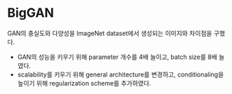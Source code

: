 # BigGAN

GAN의 충실도와 다양성을 ImageNet dataset에서 생성되는 이미지와 차이점을 구했다. 

 - GAN의 성능을 키우기 위해 parameter 개수를 4배 늘이고, batch size를 8배 늘였다. 
  - scalability를 키우기 위해 general architecture를 변경하고, conditionaling을 높이기 위해 regularization scheme를 추가하였다.